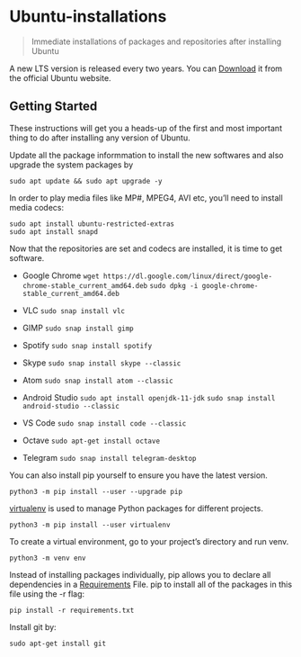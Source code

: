 # Ubuntu-installations
> Immediate installations of packages and repositories after installing Ubuntu

A new LTS version is released every two years. You can [Download](https://ubuntu.com/download/desktop) it from the official Ubuntu website.

## Getting Started
These instructions will get you a heads-up of the first and most important thing to do after installing any version of Ubuntu.

Update all the package informmation to install the new softwares and also upgrade the system packages by
```
sudo apt update && sudo apt upgrade -y
```
In order to play media files like MP#, MPEG4, AVI etc, you’ll need to install media codecs:
```
sudo apt install ubuntu-restricted-extras
sudo apt install snapd
```
Now that the repositories are set and codecs are installed, it is time to get software.
- Google Chrome    ```wget https://dl.google.com/linux/direct/google-chrome-stable_current_amd64.deb``` 
                   ```sudo dpkg -i google-chrome-stable_current_amd64.deb```
                
- VLC               ```sudo snap install vlc```
- GIMP              ```sudo snap install gimp```
- Spotify           ```sudo snap install spotify```
- Skype             ```sudo snap install skype --classic```
- Atom              ```sudo snap install atom --classic```
- Android Studio    ```sudo apt install openjdk-11-jdk```
                    ```sudo snap install android-studio --classic```
                    
- VS Code           ```sudo snap install code --classic```
- Octave            ```sudo apt-get install octave```
- Telegram          ```sudo snap install telegram-desktop```

You can also install pip yourself to ensure you have the latest version.
```
python3 -m pip install --user --upgrade pip
```
[virtualenv](https://packaging.python.org/guides/installing-using-pip-and-virtual-environments/) is used to manage Python packages for different projects.
```
python3 -m pip install --user virtualenv
```
To create a virtual environment, go to your project’s directory and run venv.
```
python3 -m venv env
```
Instead of installing packages individually, pip allows you to declare all dependencies in a [Requirements](https://pip.pypa.io/en/latest/user_guide/#requirements-files) File. pip to install all of the packages in this file using the -r flag:
```
pip install -r requirements.txt
```
Install git by:
```
sudo apt-get install git
```
